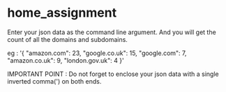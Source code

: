 # home_assignment

Enter your json data as the command line argument. And you will get the count of all the domains and subdomains.

eg : '{ "amazon.com": 23, "google.co.uk": 15, "google.com": 7, "amazon.co.uk": 9, "london.gov.uk": 4 }'

IMPORTANT POINT : Do not forget to enclose your json data with a single inverted comma(') on both ends. 
